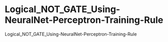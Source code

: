 # Logical_NOT_GATE_Using-NeuralNet-Perceptron-Training-Rule
Logical_NOT_GATE_Using-NeuralNet-Perceptron-Training-Rule
